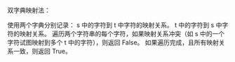 双字典映射法：

使用两个字典分别记录：
s 中的字符到 t 中字符的映射关系。
t 中的字符到 s 中字符的映射关系。
遍历两个字符串的每个字符，如果映射关系冲突（如 s 中的一个字符试图映射到多个 t 中的字符），则返回 False。
如果遍历完成，且所有映射关系一致，则返回 True。
